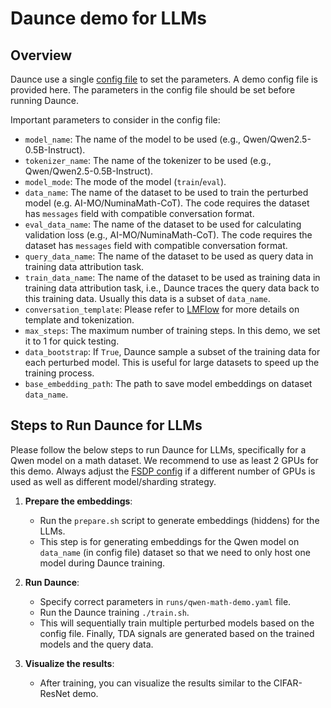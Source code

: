 # Daunce demo for LLMs

## Overview
Daunce use a single [config file](config/qwen-math-demo.yaml) to set the parameters. A demo config file is provided here. The parameters in the config file should be set before running Daunce.

Important parameters to consider in the config file:
- `model_name`: The name of the model to be used (e.g., Qwen/Qwen2.5-0.5B-Instruct).
- `tokenizer_name`: The name of the tokenizer to be used (e.g., Qwen/Qwen2.5-0.5B-Instruct).
- `model_mode`: The mode of the model (`train`/`eval`).
- `data_name`: The name of the dataset to be used to train the perturbed model (e.g. AI-MO/NuminaMath-CoT). The code requires the dataset has `messages` field with compatible conversation format.
- `eval_data_name`: The name of the dataset to be used for calculating validation loss (e.g., AI-MO/NuminaMath-CoT). The code requires the dataset has `messages` field with compatible conversation format.
- `query_data_name`: The name of the dataset to be used as query data in training data attribution task.
- `train_data_name`: The name of the dataset to be used as training data in training data attribution task, i.e., Daunce traces the query data back to this training data. Usually this data is a subset of `data_name`.
- `conversation_template`: Please refer to [LMFlow](https://optimalscale.github.io/LMFlow/examples/DATASETS.html#conversation-template) for more details on template and tokenization.
- `max_steps`: The maximum number of training steps. In this demo, we set it to 1 for quick testing.
- `data_bootstrap`: If `True`, Daunce sample a subset of the training data for each perturbed model. This is useful for large datasets to speed up the training process.
- `base_embedding_path`: The path to save model embeddings on dataset `data_name`.

## Steps to Run Daunce for LLMs
Please follow the below steps to run Daunce for LLMs, specifically for a Qwen model on a math dataset. We recommend to use as least 2 GPUs for this demo. Always adjust the [FSDP config](config/fsdp_config_qwen.yaml#L20) if a different number of GPUs is used as well as different model/sharding strategy.

1. **Prepare the embeddings**:
    - Run the `prepare.sh` script to generate embeddings (hiddens) for the LLMs.
    - This step is for generating embeddings for the Qwen model on `data_name` (in config file) dataset so that we need to only host one model during Daunce training.

2. **Run Daunce**:
    - Specify correct parameters in `runs/qwen-math-demo.yaml` file.
    - Run the Daunce training `./train.sh`.
    - This will sequentially train multiple perturbed models based on the config file. Finally, TDA signals are generated based on the trained models and the query data.

3. **Visualize the results**:
    - After training, you can visualize the results similar to the CIFAR-ResNet demo.